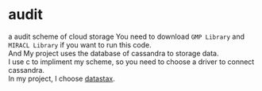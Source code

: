 # audit
a audit scheme of cloud storage
You need to download `GMP Library` and `MIRACL Library` if you want to run this code.  
And My project uses the database of cassandra to storage data.  
I use c to impliment my scheme, so you need to choose a driver to connect cassandra.  
In my project, I choose [datastax](http://datastax.github.io/cpp-driver/topics/building).
